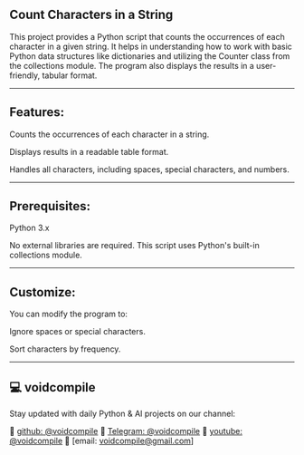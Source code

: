 ## Count Characters in a String
This project provides a Python script that counts the occurrences of each character in a given string. It helps in understanding how to work with basic Python data structures like dictionaries and utilizing the Counter class from the collections module. The program also displays the results in a user-friendly, tabular format.

---

## Features:
Counts the occurrences of each character in a string.

Displays results in a readable table format.

Handles all characters, including spaces, special characters, and numbers.

---

## Prerequisites:
Python 3.x

No external libraries are required. This script uses Python's built-in collections module.

---

## Customize:
You can modify the program to:

Ignore spaces or special characters.

Sort characters by frequency.

---

## 💻 voidcompile
Stay updated with daily Python & AI projects on our channel:

📢 [github: @voidcompile](https://github.com/voidcompile)
📢 [Telegram: @voidcompile](https://t.me/voidcompile)
📢 [youtube: @voidcompile](https://www.youtube.com/@voidcompile)
📢 [email: voidcompile@gmail.com]
